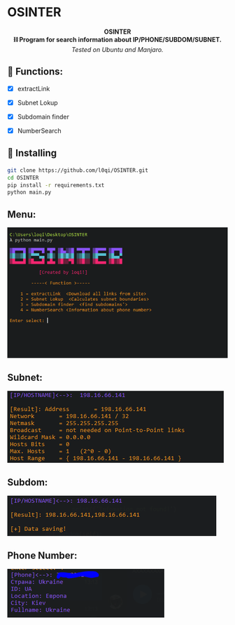 # OSINTER

<p align="center">
  <b>OSINTER</b> <br>
  <b>⛓ Program for search information about IP/PHONE/SUBDOM/SUBNET.</b> <br>
  <i>Tested on Ubuntu and Manjaro.</i>
</p>

## 💎 Functions:
- [X] extractLink  <Download all links from site>
- [X] Subnet Lokup  <Calculates subnet boundaries>
- [X] Subdomain finder  <find subdomains>
- [X] NumberSearch <Information about phone number>


## 🔌 Installing 
``` bash 
git clone https://github.com/l0qi/OSINTER.git
cd OSINTER
pip install -r requirements.txt
python main.py

```

## Menu:
<img src="https://github.com/l0qi/OSINTER/blob/main/img/1.PNG">



## Subnet:
<img src="https://github.com/l0qi/OSINTER/blob/main/img/2.PNG">


## Subdom:
<img src="https://github.com/l0qi/OSINTER/blob/main/img/3.PNG">


## Phone Number:
<img src="https://github.com/l0qi/OSINTER/blob/main/img/4.PNG">
